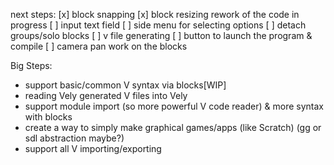 next steps:
[x] block snapping
[x] block resizing
rework of the code in progress
[ ] input text field
[ ] side menu for selecting options
[ ] detach groups/solo blocks
[ ] v file generating
[ ] button to launch the program & compile
[ ] camera pan
work on the blocks


Big Steps:
- support  basic/common V syntax via blocks[WIP]
- reading Vely generated V files into Vely
- support module import (so more powerful V code reader) & more syntax with blocks
- create a way to simply make graphical games/apps (like Scratch) (gg or sdl abstraction maybe?)
- support all V importing/exporting


